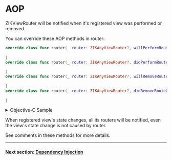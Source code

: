 # AOP

ZIKViewRouter will be notified when it's registered view was performed or removed.

You can override these AOP methods in router:

```swift
override class func router(_ router: ZIKAnyViewRouter?, willPerformRouteOnDestination destination: EditorViewController, fromSource source: Any?) {
        
}
override class func router(_ router: ZIKAnyViewRouter?, didPerformRouteOnDestination destination: EditorViewController, fromSource source: Any?) {
        
}
override class func router(_ router: ZIKAnyViewRouter?, willRemoveRouteOnDestination destination: EditorViewController, fromSource source: Any?) {
        
}
override class func router(_ router: ZIKAnyViewRouter?, didRemoveRouteOnDestination destination: EditorViewController, fromSource source: Any?) {
        
}

```

<details><summary>Objective-C Sample</summary>

```objectivec
+ (void)router:(nullable ZIKViewRouter *)router willPerformRouteOnDestination:(EditorViewController *)destination fromSource:(id)source {
    
}
+ (void)router:(nullable ZIKViewRouter *)router didPerformRouteOnDestination:(EditorViewController *)destination fromSource:(id)source {
    
}
+ (void)router:(nullable ZIKViewRouter *)router willRemoveRouteOnDestination:(EditorViewController *)destination fromSource:(id)source {
    
}
+ (void)router:(nullable ZIKViewRouter *)router didRemoveRouteOnDestination:(EditorViewController *)destination fromSource:(id)source {
    
}
```
</details>

When registered view's state changes, all its routers will be notified, even the view's state change is not caused by router.

See comments in these methods for more details.

---
#### Next section: [Dependency Injection](DependencyInjection.md)